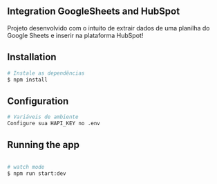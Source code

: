 ## Integration GoogleSheets and HubSpot
Projeto desenvolvido com o intuito de extrair dados de uma planilha do Google Sheets e inserir na plataforma HubSpot!

## Installation

```bash
# Instale as dependências
$ npm install
```

## Configuration
```bash
# Variáveis de ambiente
Configure sua HAPI_KEY no .env
```

## Running the app

```bash

# watch mode
$ npm run start:dev

```
